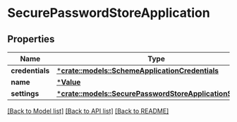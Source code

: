 # SecurePasswordStoreApplication

## Properties
Name | Type | Description | Notes
------------ | ------------- | ------------- | -------------
**credentials** | [***crate::models::SchemeApplicationCredentials**](SchemeApplicationCredentials.md) |  | [optional] 
**name** | [***Value**](.md) |  | [optional] 
**settings** | [***crate::models::SecurePasswordStoreApplicationSettings**](SecurePasswordStoreApplicationSettings.md) |  | [optional] 

[[Back to Model list]](../README.md#documentation-for-models) [[Back to API list]](../README.md#documentation-for-api-endpoints) [[Back to README]](../README.md)


